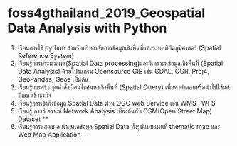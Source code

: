 # foss4gthailand_2019_Geospatial Data Analysis with Python
1. เรียนการใช้ python สำหรับบริหารจัดการข้อมูลเชิงพื้นที่และระบบพิกัดภูมิศาสตร์ (Spatial Reference System)
2. เรียนรู้การประมวลผล(Spatial Data processing)และวิเคราะห์ข้อมูลเชิงพื้นที่ (Spatial Data Analysis) ด้วยโปรแกรม Opensource GIS เช่น GDAL, OGR, Proj4, GeoPandas, Geos เป็นต้น
3. เรียนรู้การสร้างชุดคำสั่งเงื่อนไขค้นหาเชิงพื้นที่ (Spatial Query) เพื่อหาคำตอบหรือนำไปใช้แก้ปัญหาเชิงธุรกิจ
4. เรียนรู้การเข้าถึงข้อมูล Spatial Data ผ่าน OGC web Service เช่น WMS , WFS
5. เรียนรู้ การวิเคราะห์ Network Analysis เบื้องต้นกับ OSM(Open Street Map) Dataset **
6. เรียนรู้การแสดงผล นำเสนอข้อมูล Spatial Data ทั้งรูปแบบแผนที่ thematic map และ Web Map Application
